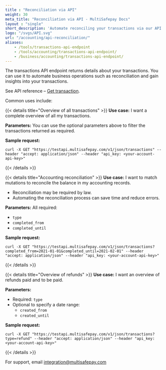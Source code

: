 ```yaml
---
title : "Reconciliation via API"
weight: 30
meta_title: "Reconciliation via API - MultiSafepay Docs"
layout : "single"
short_description: 'Automate reconciling your transactions via our API.'
logo: "/svgs/API.svg"
url: "/accounting/api-reconciliation/"
aliases: 
    - /tools/transactions-api-endpoint
    - /tools/accounting/transactions-api-endpoint/
    - /business/accounting/transactions-api-endpoint/
---
```


The transactions API endpoint returns details about your transactions. You can use it to automate business operations such as reconciliation and gain insights into your transactions.

See API reference – [Get transaction](https://docs-api.multisafepay.com/reference/gettransaction).

Common uses include:

{{< details title="Overview of all transactions" >}}
**Use case:** I want a complete overview of all my transactions.

**Parameters:** You can use the optional parameters above to filter the transactions returned as required.

**Sample request:**
```
curl -X GET "https://testapi.multisafepay.com/v1/json/transactions" --header "accept: application/json" --header "api_key: <your-account-api-key>"
```  
{{< /details >}}

{{< details title="Accounting reconciliation" >}}
**Use case:** I want to match mutations to reconcile the balance in my accounting records.

- Reconciliation may be required by law.
- Automating the reconciliation process can save time and reduce errors.

**Parameters:** All required:

- `type` 
- `completed_from` 
- `completed_until` 

**Sample request:**
```
curl -X GET "https://testapi.multisafepay.com/v1/json/transactions?completed_from=2021-01-01&completed_until=2021-02-01" --header "accept: application/json" --header "api_key: <your-account-api-key>"
```

{{< /details >}}

{{< details title="Overview of refunds" >}}
**Use case:** I want an overview of refunds paid and to be paid.

**Parameters:** 

- Required: `type`  
- Optional to specify a date range:
  - `created_from` 
  - `created_until` 

**Sample request:**
```
curl -X GET "https://testapi.multisafepay.com/v1/json/transactions?type=refund" --header "accept: application/json" --header "api_key: <your-account-api-key>"
```
{{< /details >}}

For support, email <integration@multisafepay.com>
